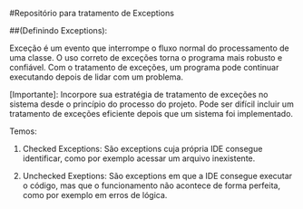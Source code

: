 #Repositório para tratamento de Exceptions

##(Definindo Exceptions):

Exceção é um evento que interrompe o fluxo normal do processamento de uma classe.
O uso correto de exceções torna o programa mais robusto e confiável.
Com o tratamento de exceções, um programa pode continuar executando depois de lidar com um problema.

[Importante]: Incorpore sua estratégia de tratamento de exceções no sistema desde o princípio do processo do projeto.
Pode ser difícil incluir um tratamento de exceções eficiente depois que um sistema foi implementado.

Temos:
1) Checked Exceptions:
São exceptions cuja própria IDE consegue identificar, como por exemplo acessar um arquivo inexistente.


2) Unchecked Exeptions:
São exceptions em que a IDE consegue executar o código, mas que o funcionamento não acontece de forma perfeita, como por exemplo em erros de lógica.

